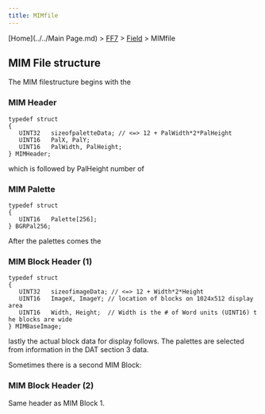 ```yaml
---
title: MIMfile
---
```


[Home](../../Main Page.md) > [FF7](../../FF7.md) > [Field](../Field.md) > MIMfile

## MIM File structure

The MIM filestructure begins with the

### MIM Header

`typedef struct`  
`{`  
`   UINT32   sizeofpaletteData; // <=> 12 + PalWidth*2*PalHeight`  
`   UINT16   PalX, PalY;`  
`   UINT16   PalWidth, PalHeight;`  
`} MIMHeader;`

which is followed by PalHeight number of

### MIM Palette

`typedef struct`  
`{`  
`   UINT16   Palette[256];`  
`} BGRPal256;`

After the palettes comes the

### MIM Block Header (1)

`typedef struct`  
`{`  
`   UINT32   sizeofimageData; // <=> 12 + Width*2*Height`  
`   UINT16   ImageX, ImageY; // location of blocks on 1024x512 display area`  
`   UINT16   Width, Height;  // Width is the # of Word units (UINT16) the blocks are wide`  
`} MIMBaseImage;`

lastly the actual block data for display follows. The palettes are selected from information in the DAT section 3 data.

Sometimes there is a second MIM Block:

### MIM Block Header (2)

Same header as MIM Block 1.

